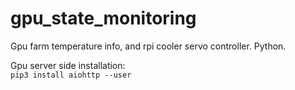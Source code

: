 # gpu_state_monitoring
Gpu farm temperature info, and rpi cooler servo controller. Python.  
  
Gpu server side installation:  
```pip3 install aiohttp --user```
